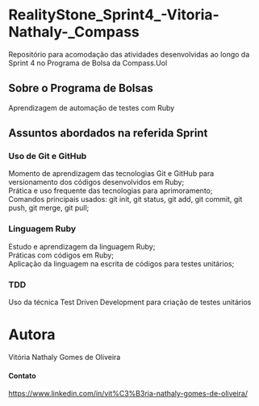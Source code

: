 # RealityStone_Sprint4_-Vitoria-Nathaly-_Compass
Repositório para acomodação das atividades desenvolvidas ao longo da Sprint 4 no Programa de Bolsa da Compass.Uol
## Sobre o Programa de Bolsas
Aprendizagem de automação de testes com Ruby
## Assuntos abordados na referida Sprint
### Uso de Git e GitHub
Momento de aprendizagem das tecnologias Git e GitHub para versionamento dos códigos desenvolvidos em Ruby;<br />
Prática e uso frequente das tecnologias para aprimoramento;<br />
Comandos principais usados: git init, git status, git add, git commit, git push, git merge, git pull;
### Linguagem Ruby
Estudo e aprendizagem da linguagem Ruby;<br />
Práticas com códigos em Ruby;<br />
Aplicação da linguagem na escrita de códigos para testes unitários;
### TDD
Uso da técnica Test Driven Development para criação de testes unitários
# Autora
Vitória Nathaly Gomes de Oliveira
#### Contato
https://www.linkedin.com/in/vit%C3%B3ria-nathaly-gomes-de-oliveira/
